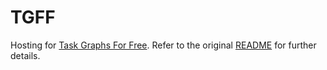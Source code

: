 # TGFF

Hosting for [Task Graphs For Free][1]. Refer to the original [README](README)
for further details.

[1]: http://ziyang.eecs.umich.edu/~dickrp/tgff/

